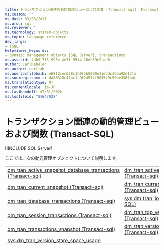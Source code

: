 ```yaml
---
title: トランザクション関連の動的管理ビューおよび関数 (Transact-sql) |Microsoft Docs
ms.custom: ''
ms.date: 03/03/2017
ms.prod: sql
ms.reviewer: ''
ms.technology: system-objects
ms.topic: language-reference
dev_langs:
- TSQL
helpviewer_keywords:
- dynamic management objects [SQL Server], transactions
ms.assetid: 4db9f715-995e-4e71-9544-26eb59e9fae0
author: CarlRabeler
ms.author: carlrab
ms.openlocfilehash: e6812cec628c1b085b5090e35dbdc36aa92e13fa
ms.sourcegitcommit: da88320c474c1c9124574f90d549c50ee3387b4c
ms.translationtype: MT
ms.contentlocale: ja-JP
ms.lasthandoff: 07/01/2020
ms.locfileid: "85647928"
---
```

# <a name="transaction-related-dynamic-management-views-and-functions-transact-sql"></a>トランザクション関連の動的管理ビューおよび関数 (Transact-SQL)
[!INCLUDE [SQL Server](../../includes/applies-to-version/sqlserver.md)]

  ここでは、次の動的管理オブジェクトについて説明します。  
  
|||  
|-|-|  
|[dm_tran_active_snapshot_database_transactions &#40;Transact-sql&#41;](../../relational-databases/system-dynamic-management-views/sys-dm-tran-active-snapshot-database-transactions-transact-sql.md)|[dm_tran_active_transactions &#40;Transact-sql&#41;](../../relational-databases/system-dynamic-management-views/sys-dm-tran-active-transactions-transact-sql.md)|  
|[dm_tran_current_snapshot &#40;Transact-sql&#41;](../../relational-databases/system-dynamic-management-views/sys-dm-tran-current-snapshot-transact-sql.md)|[dm_tran_current_transaction &#40;Transact-sql&#41;](../../relational-databases/system-dynamic-management-views/sys-dm-tran-current-transaction-transact-sql.md)|  
|[dm_tran_database_transactions &#40;Transact-sql&#41;](../../relational-databases/system-dynamic-management-views/sys-dm-tran-database-transactions-transact-sql.md)|[sys.dm_tran_locks &#40;Transact-SQL&#41;](../../relational-databases/system-dynamic-management-views/sys-dm-tran-locks-transact-sql.md)|  
|[dm_tran_session_transactions &#40;Transact-sql&#41;](../../relational-databases/system-dynamic-management-views/sys-dm-tran-session-transactions-transact-sql.md)|[dm_tran_top_version_generators &#40;Transact-sql&#41;](../../relational-databases/system-dynamic-management-views/sys-dm-tran-top-version-generators-transact-sql.md)|  
|[dm_tran_transactions_snapshot &#40;Transact-sql&#41;](../../relational-databases/system-dynamic-management-views/sys-dm-tran-transactions-snapshot-transact-sql.md)|[dm_tran_version_store &#40;Transact-sql&#41;](../../relational-databases/system-dynamic-management-views/sys-dm-tran-version-store-transact-sql.md)|
|[sys.dm_tran_version_store_space_usage](../../relational-databases/system-dynamic-management-views/sys-dm-tran-version-store-space-usage.md)|
  
  
